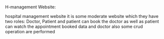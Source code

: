 H-management Website:

hospital management website it is some moderate website which they have two roles: Doctor, Patient and patient can book the doctor as well as patient can watch the appointment booked data and doctor also some crud operation are performed

